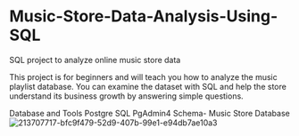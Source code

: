 # Music-Store-Data-Analysis-Using-SQL
SQL project to analyze online music store data

This project is for beginners and will teach you how to analyze the music playlist database. You can examine the dataset with SQL and help the store understand its business growth by answering simple questions.


Database and Tools
Postgre SQL
PgAdmin4
Schema- Music Store Database
![213707717-bfc9f479-52d9-407b-99e1-e94db7ae10a3](https://github.com/user-attachments/assets/a29f6280-cd3f-4a60-8b82-08b6ee0cb87e)

